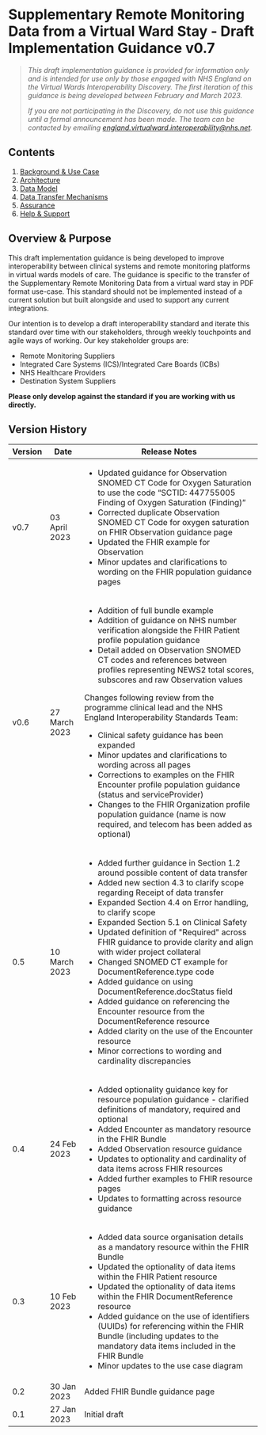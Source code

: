 #  Supplementary Remote Monitoring Data from a Virtual Ward Stay - Draft Implementation Guidance v0.7

> *This draft implementation guidance is provided for information only and is intended for use only by those engaged with NHS England on the Virtual Wards Interoperability Discovery. The first iteration of this guidance is being developed between February and March 2023.* 
>
> *If you are not participating in the Discovery, do not use this guidance until a formal announcement has been made. The team can be contacted by emailing england.virtualward.interoperability@nhs.net.*

## Contents

1. [Background & Use Case](/1_Background.md)
2. [Architecture](/2_Architecture.md)
3. [Data Model](/3_Data_Model.md)
4. [Data Transfer Mechanisms](/4_Data_Transfer_Mechanisms.md)
5. [Assurance](/5_Assurance.md)
6. [Help & Support](/6_Support.md)

 ## Overview & Purpose

This draft implementation guidance is being developed to improve interoperability between clinical systems and remote monitoring platforms in virtual wards models of care. The guidance is specific to the transfer of the Supplementary Remote Monitoring Data from a virtual ward stay in PDF format use-case. This standard should not be implemented instead of a current solution but built alongside and used to support any current integrations.

Our intention is to develop a draft interoperability standard and iterate this standard over time with our stakeholders, through weekly touchpoints and agile ways of working. Our key stakeholder groups are:
- Remote Monitoring Suppliers
- Integrated Care Systems (ICS)/Integrated Care Boards (ICBs)
- NHS Healthcare Providers
- Destination System Suppliers

**Please only develop against the standard if you are working with us directly.**


## Version History

|Version|Date|Release Notes|
|--------------|-------------|-------------|
|v0.7|03 April 2023|<ul><li>Updated guidance for Observation SNOMED CT Code for Oxygen Saturation to use the code “SCTID: 447755005 Finding of Oxygen Saturation (Finding)”</li><li>Corrected duplicate Observation SNOMED CT Code for oxygen saturation on FHIR Observation guidance page</li><li>Updated the FHIR example for Observation</li><li>Minor updates and clarifications to wording on the FHIR population guidance pages</li></ul>|
|v0.6|27 March 2023|<ul><li>Addition of full bundle example</li><li>Addition of guidance on NHS number verification alongside the FHIR Patient profile population guidance</li><li>Detail added on Observation SNOMED CT codes and references between profiles representing NEWS2 total scores, subscores and raw Observation values</li></ul>Changes following review from the programme clinical lead and the NHS England Interoperability Standards Team:<ul><li>Clinical safety guidance has been expanded</li><li>Minor updates and clarifications to wording across all pages</li><li>Corrections to examples on the FHIR Encounter profile population guidance (status and serviceProvider)</li><li>Changes to the FHIR Organization profile population guidance (name is now required, and telecom has been added as optional)</li></ul>|
|0.5|10 March 2023|<ul><li>Added further guidance in Section 1.2 around possible content of data transfer</li><li>Added new section 4.3 to clarify scope regarding Receipt of data transfer</li><li>Expanded Section 4.4 on Error handling, to clarify scope</li><li>Expanded Section 5.1 on Clinical Safety</li><li>Updated definition of "Required" across FHIR guidance to provide clarity and align with wider project collateral</li><li>Changed SNOMED CT example for DocumentReference.type code</li><li>Added guidance on using DocumentReference.docStatus field</li><li>Added guidance on referencing the Encounter resource from the DocumentReference resource</li><li>Added clarity on the use of the Encounter resource</li><li>Minor corrections to wording and cardinality discrepancies</li></ul>|
|0.4|24 Feb 2023|<ul><li>Added optionality guidance key for resource population guidance - clarified definitions of mandatory, required and optional</li><li>Added Encounter as mandatory resource in the FHIR Bundle</li><li>Added Observation resource guidance</li><li>Updates to optionality and cardinality of data items across FHIR resources</li><li>Added further examples to FHIR resource pages</li><li>Updates to formatting across resource guidance</li></ul>|
|0.3|10 Feb 2023|<ul><li>Added data source organisation details as a mandatory resource within the FHIR Bundle</li><li>Updated the optionality of data items within the FHIR Patient resource</li><li>Updated the optionality of data items within the FHIR DocumentReference resource</li><li>Added guidance on the use of identifiers (UUIDs) for referencing within the FHIR Bundle (including updates to the mandatory  data items included in the FHIR Bundle</li><li>Minor updates to the use case diagram</li></ul>|
|0.2|30 Jan 2023|Added FHIR Bundle guidance page|
|0.1|27 Jan 2023|Initial draft|
